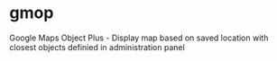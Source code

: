 gmop
====

Google Maps Object Plus - Display map based on saved location with closest objects definied in administration panel
